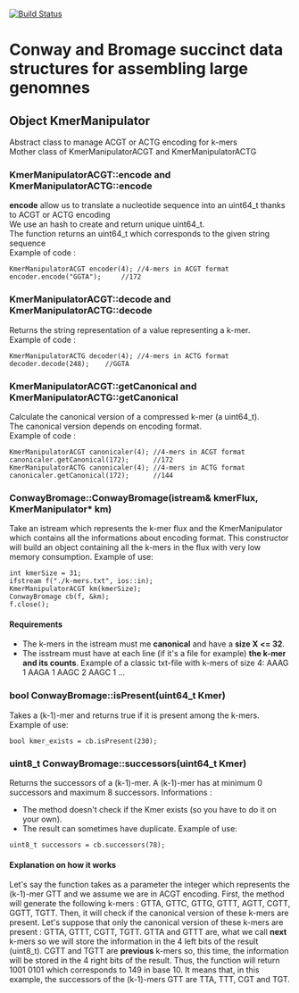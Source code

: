 [![Build Status](https://travis-ci.com/yoann-dufresne/ConwayBromageLib.svg?branch=master)](https://travis-ci.com/yoann-dufresne/ConwayBromageLib)

# Conway and Bromage succinct data structures for assembling large genomnes

## Object KmerManipulator
Abstract class to manage ACGT or ACTG encoding for k-mers<br>
Mother class of KmerManipulatorACGT and KmerManipulatorACTG

### KmerManipulatorACGT::encode and KmerManipulatorACTG::encode
**encode** allow us to translate a nucleotide sequence into an uint64_t thanks to ACGT or ACTG encoding<br>
We use an hash to create and return unique uint64_t.<br>
The function returns an uint64_t which corresponds to the given string sequence<br>
Example of code :<br>
```
KmerManipulatorACGT encoder(4);	//4-mers in ACGT format
encoder.encode("GGTA");		//172
```

### KmerManipulatorACGT::decode and KmerManipulatorACTG::decode
Returns the string representation of a value representing a k-mer.<br>
Example of code :
```
KmerManipulatorACTG decoder(4);	//4-mers in ACTG format
decoder.decode(248);	//GGTA
```

### KmerManipulatorACGT::getCanonical and KmerManipulatorACTG::getCanonical
Calculate the canonical version of a compressed k-mer (a uint64_t).<br>
The canonical version depends on encoding format.<br>
Example of code :
```
KmerManipulatorACGT canonicaler(4);	//4-mers in ACGT format
canonicaler.getCanonical(172);		//172
KmerManipulatorACTG canonicaler(4);	//4-mers in ACTG format
canonicaler.getCanonical(172);		//144
```
### ConwayBromage::ConwayBromage(istream& kmerFlux, KmerManipulator* km)
Take an istream which represents the k-mer flux and the KmerManipulator which contains all the informations about encoding format.
This constructor will build an object containing all the k-mers in the flux with very low memory consumption.
Example of use: 
```
int kmerSize = 31;
ifstream f("./k-mers.txt", ios::in);
KmerManipulatorACGT km(kmerSize);
ConwayBromage cb(f, &km);        
f.close();
```
#### Requirements
- The k-mers in the istream must me **canonical** and have a **size X <= 32**.
- The isstream must have at each line (if it's a file for example) **the k-mer and its counts**.
Example of a classic txt-file with k-mers of size 4: 
AAAG	1
AAGA	1
AAGC	2
AAGC	1
...

### bool ConwayBromage::isPresent(uint64_t Kmer)
Takes a (k-1)-mer and returns true if it is present among the k-mers.
Example of use:
```
bool kmer_exists = cb.isPresent(230);
```

### uint8_t ConwayBromage::successors(uint64_t Kmer)
Returns the successors of a (k-1)-mer. A (k-1)-mer has at minimum 0 successors and maximum 8 successors.
Informations : 
- The method doesn't check if the Kmer exists (so you have to do it on your own).
- The result can sometimes have duplicate.
Example of use:
```
uint8_t successors = cb.successors(78);
```
#### Explanation on how it works
Let's say the function takes as a parameter the integer which represents the (k-1)-mer GTT and we assume we are in ACGT encoding.
First, the method will generate the following k-mers : GTTA, GTTC, GTTG, GTTT, AGTT, CGTT, GGTT, TGTT.
Then, it will check if the canonical version of these k-mers are present.
Let's suppose that only the canonical version of these k-mers are present : GTTA, GTTT, CGTT, TGTT.
GTTA and GTTT are, what we call **next** k-mers so we will store the information in the 4 left bits of the result (uint8_t).
CGTT and TGTT are **previous** k-mers so, this time, the information will be stored in the 4 right bits of the result.
Thus, the function will return 1001 0101 which corresponds to 149 in base 10.
It means that, in this example, the successors of the (k-1)-mers GTT are TTA, TTT, CGT and TGT.
